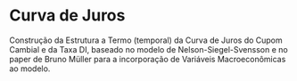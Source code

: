# Curva de Juros
Construção da Estrutura a Termo (temporal) da Curva de Juros do Cupom Cambial e da Taxa DI, baseado no modelo de Nelson-Siegel-Svensson e no paper de Bruno Müller para a incorporação de Variáveis Macroeconômicas ao modelo.

